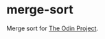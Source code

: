 # merge-sort

Merge sort for [The Odin Project](https://www.theodinproject.com/lessons/ruby-recursion). 
